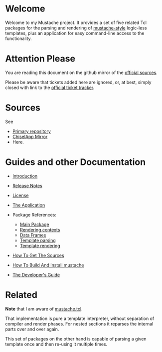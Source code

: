 
# Welcome

Welcome to my Mustache project. It provides a set of five related Tcl
packages for the parsing and rendering of
[mustache-style](https://mustache.github.io) logic-less templates,
plus an application for easy command-line access to the functionality.

# Attention Please

You are reading this document on the github mirror of the
[official sources](http://core.tcl-lang.org/akupries/mustache).

Please be aware that tickets added here are ignored, or, at best,
simply closed with link to the
[official ticket tracker](https://core.tcl-lang.org/akupries/mustache/reportlist).

# Sources

See

  - [Primary repository](http://core.tcl-lang.org/akupries/mustache)
  - [ChiselApp Mirror](https://chiselapp.com/user/andreas_kupries/repository/mustache/index)
  - Here.

# Guides and other Documentation

   * [Introduction](embedded/md/doc/files/mustache_introduction.md)
   * [Release Notes](embedded/md/doc/files/mustache_changes.md)
   * [License](embedded/md/doc/files/mustache_license.md)
   * [The Application](embedded/md/doc/files/mustache_application.md)

   * Package References:
       * [Main Package](embedded/md/doc/files/mustache.md)
       * [Rendering contexts](embedded/md/doc/files/mustache_context.md)
       * [Data Frames](embedded/md/doc/files/mustache_frame.md)
       * [Template parsing](embedded/md/doc/files/mustache_parse.md)
       * [Template rendering](embedded/md/doc/files/mustache_render.md)

   * [How To Get The Sources](embedded/md/doc/files/mustache_howto_get_sources.md)
   * [How To Build And Install mustache](embedded/md/doc/files/mustache_howto_installation.md)
   * [The Developer's Guide](embedded/md/doc/files/mustache_howto_development.md)

# Related

__Note__ that I am aware of
[mustache.tcl](https://github.com/ianka/mustache.tcl).

That implementation is pure a template interpreter, without separation
of compiler and render phases. For nested sections it reparses the
internal parts over and over again.

This set of packages on the other hand is capable of parsing a given
template once and then re-using it multiple times.
